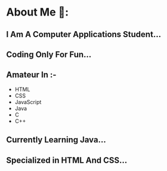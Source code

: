 <html>
  <head>
    
  </head>
  <body>
    <h1> About Me 📇: </h1>
    <h2>I Am A Computer Applications Student...</h2>
<h2> Coding Only For Fun...</h2>
    <h2>Amateur In :-</h2>
    <ul>
      <li>HTML</li>
      <li>CSS</li>
      <li>JavaScript</li>
      <li>Java</li>
      <li>C</li>
      <li>C++</li>
    </ul>
    <h2>Currently Learning Java...</h2>
    <h2>Specialized in HTML And CSS...</h2>
  </body>
</html>

<!---
sounaksarbadhikary/sounaksarbadhikary is a ✨ special ✨ repository because its `README.md` (this file) appears on your GitHub profile.
You can click the Preview link to take a look at your changes.
--->
